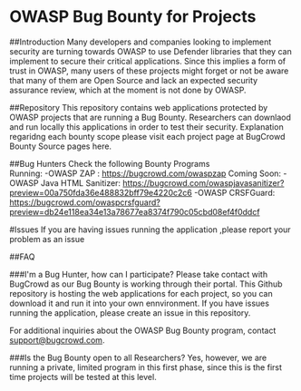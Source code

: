# OWASP Bug Bounty for Projects

##Introduction
Many developers and companies looking to implement security are turning towards OWASP to use Defender libraries that they can implement to secure their critical applications. Since this implies a form of trust in OWASP, many users of these projects might forget or not be aware that many of them are Open Source and lack an expected security assurance review, which at the moment is not done by OWASP.

##Repository
This repository contains web applications protected by OWASP projects that are running a Bug Bounty.
Researchers can downlaod and run locally this applications in order to test their security.
Explanation regaridng each bounty scope please visit each project page at BugCrowd Bounty Source pages here.

##Bug Hunters
Check the following Bounty Programs<br>
Running:
-OWASP ZAP : https://bugcrowd.com/owaspzap
Coming Soon:
-OWASP Java HTML Sanitizer: https://bugcrowd.com/owaspjavasanitizer?preview=00a750fda36e488832bff79e4220c2c6
-OWASP CRSFGuard: https://bugcrowd.com/owaspcrsfguard?preview=db24e118ea34e13a78677ea8374f790c05cbd08ef4f0ddcf

#Issues
If you are having issues running the application ,please report your problem as an issue 

##FAQ

###I'm a Bug Hunter, how can I participate?
Please take contact with BugCrowd as our Bug Bounty is working through their portal.
This Github repository is hosting the web applications for each project, so you can download it and run it into your own ennvironment. If you have issues running the application, please create an issue in this repository.

For additional inquiries about the OWASP Bug Bounty program, contact support@bugcrowd.com.

###Is the Bug Bounty open to all Researchers?
Yes, however, we are running a private, limited program in this first phase, since this is the first time projects will be tested at this level.
